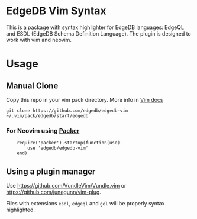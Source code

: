 # EdgeDB Vim Syntax

This is a package with syntax highlighter for EdgeDB languages: EdgeQL and
ESDL (EdgeDB Schema Definition Language). The plugin is designed to work with
vim and neovim.

# Usage

## Manual Clone

Copy this repo in your vim pack directory. More info in [Vim docs](https://github.com/vim/vim/blob/247bf0de465411e4ebb1c0fe1a9e07f4a7f77e91/runtime/doc/repeat.txt#L515)

`git clone https://github.com/edgedb/edgedb-vim ~/.vim/pack/edgedb/start/edgedb`

### For Neovim using [Packer](https://github.com/wbthomason/packer.nvim)

```
    require('packer').startup(function(use)
        use 'edgedb/edgedb-vim'
    end)
```

## Using a plugin manager

Use https://github.com/VundleVim/Vundle.vim or https://github.com/junegunn/vim-plug.

Files with extensions `esdl`, `edgeql` and `gel` will be properly syntax highlighted.
